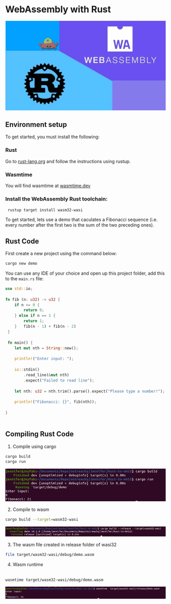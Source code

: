 # WebAssembly with Rust

![Rust WASI](/img/tutorial/rustWasi.jpg?raw=true)

## Environment setup

To get started, you must install the following:

### Rust

Go to [rust-lang.org](https://www.rust-lang.org/tools/install) and follow the instructions using rustup.

### Wasmtime

You will find wasmtime at [wasmtime.dev](https://wasmtime.dev/)

### Install the WebAssembly Rust toolchain:

```
 rustup target install wasm32-wasi
```

 To get started, lets use a demo that caculates a Fibonacci sequence (i.e. every number after the first two is the sum of the two preceding ones).


## Rust Code

First create a new project using the command below:

```bash
cargo new demo
```

You can use any IDE of your choice and open up this project folder, add this to the `main.rs` file:
  
```rust
use std::io;

fn fib (n: u32) -> u32 {
    if n <= 0 {
        return 0;
    } else if n == 1 {
        return 1;
    }   fib(n - 1) + fib(n - 2)
 }

 fn main() {
    let mut nth = String::new();

    println!("Enter input: ");

    io::stdin()
        .read_line(&mut nth)
        .expect("Failed to read line");

    let nth: u32 = nth.trim().parse().expect("Please type a number!");

    println!("Fibonacci: {}", fib(nth));
    
}
  
```

## Compiling Rust Code

1. Compile using cargo

``` bash
cargo build
cargo run
```
![Rust Screenshot1](/img/tutorial/rustRunSreenshot.png?raw=true)

2. Compile to wasm

```bash
cargo build --target=wasm32-wasi
```
![Rust Screenshot2](/img/tutorial/rustCompileScreenshot.png?raw=true)


3. The wasm file created in release folder of wasi32

```bash
file target/wasm32-wasi/debug/demo.wasm
```

4. Wasm runtime

```bash

wasmtime target/wasm32-wasi/debug/demo.wasm
```
![Rust Screenshot3](/img/tutorial/rustWasm.png?raw=true)

	
